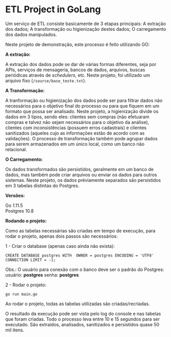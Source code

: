 # ETL Project in GoLang

Um serviço de ETL consiste basicamente de 3 etapas principais: A extração dos dados; A transformação ou higienização destes dados; O carregamento dos dados manipulados.

Neste projeto de demonstração, este processo é feito utilizando GO:

**A extração:**

A extração dos dados pode se dar de várias formas diferentes, seja por APIs, serviços de mensageria, bancos de dados, arquivos, buscas periódicas através de _schedulers_, etc. Neste projeto, foi utilizado um arquivo fixo (`/source/base_teste.txt`).

**A Transformação:**

A tranformação ou higienização dos dados pode ser para filtrar dados não necessários para o objetivo final do processo ou para que fiquem em um formato que possa ser analisado. Neste projeto, a higienização divide os dados em 3 tipos, sendo eles: clientes sem compras (não efetuaram compras e talvez não sejam necessários para o objetivo da análise), clientes com inconsistências (possuem erros cadastrais) e clientes sanitizados (aqueles cujo as informações estão de acordo com as validações). O processo de transformação também pode agrupar dados para serem armazenados em um único local, como um banco não relacional.

**O Carregamento:**

Os dados transformados são persistidos, geralmente em um banco de dados, mas também pode criar arquivos ou enviar os dados para outros sistemas. Neste projeto, os dados préviamente separados são persistidos em 3 tabelas distintas do Postgres.


**Versões:**

Go 1.11.5<br>
Postgres 10.8


**Rodando o projeto:**

Como as tabelas necessárias são criadas em tempo de execução, para rodar o projeto, apenas dois passos são necessários:

1 - Criar o database (apenas caso ainda não exista):

`CREATE DATABASE postgres
     WITH 
     OWNER = postgres
     ENCODING = 'UTF8'
     CONNECTION LIMIT = -1;`

Obs.: O usuário para conexão com o banco deve ser o padrão do Postgres:
usuário: **postgres**
senha: **postgres**

2 - Rodar o projeto:

`go run main.go`

Ao rodar o projeto, todas as tabelas utilizadas são criadas/recriadas.

O resultado da execução pode ser vista pelo log do console e nas tabelas que foram criadas. Todo o processo leva entre 10 e 15 segundos para ser executado. São extraídos, analisados, sanitizados e persistidos quase 50 mil itens.
